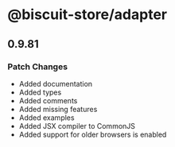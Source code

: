 # @biscuit-store/adapter

## 0.9.81
### Patch Changes

- Added documentation
- Added types
- Added comments
- Added missing features
- Added examples
- Added JSX compiler to CommonJS
- Added support for older browsers is enabled
